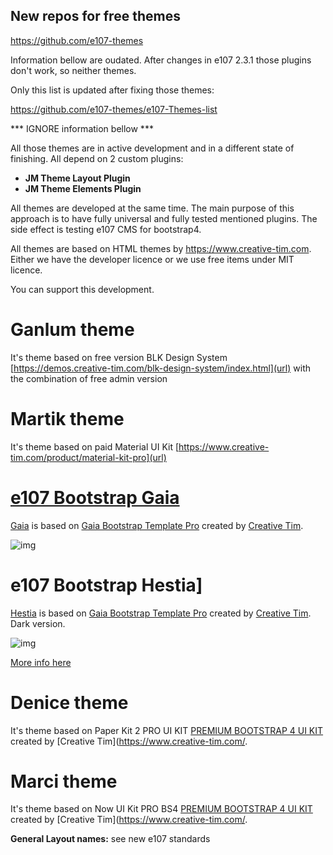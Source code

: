 ## New repos for free themes

https://github.com/e107-themes

Information bellow are oudated.  After changes in e107 2.3.1 those plugins don't work, so neither themes.

Only this list is updated after fixing those themes:

https://github.com/e107-themes/e107-Themes-list

*** IGNORE information bellow ***

All those themes are in active development and in a different state of finishing.  All depend on 2 custom plugins:
- **JM Theme Layout Plugin**
- **JM Theme Elements Plugin**   

All themes are developed at the same time. The main purpose of this approach is to have fully universal and fully tested mentioned plugins.  The side effect is testing e107 CMS for bootstrap4.

All themes are based on HTML themes by https://www.creative-tim.com.  Either we have the developer licence or we use free items under MIT licence. 

You can support this development.  

# Ganlum theme 
It's theme based on free version  BLK Design System [https://demos.creative-tim.com/blk-design-system/index.html](url) with the combination of free admin version

# Martik theme 
It's theme based on paid Material UI Kit  [https://www.creative-tim.com/product/material-kit-pro](url)

# [e107 Bootstrap Gaia](https://www.e107sk.com/documentation/e107-gaia-pro-theme/?cat.115)

[Gaia](https://www.e107sk.com/documentation/e107-gaia-pro-theme/?cat.115) is based on [Gaia Bootstrap Template Pro](https://www.creative-tim.com/product/gaia-bootstrap-template-pro) created by [Creative Tim](https://www.creative-tim.com/).   


![img](https://www.e107sk.com/img/preview_gaia_preview.jpg)


# e107 Bootstrap Hestia]

[Hestia](https://www.e107sk.com/themes/hestia-theme) is based on [Gaia Bootstrap Template Pro](https://www.creative-tim.com/product/gaia-bootstrap-template-pro) created by [Creative Tim](https://www.creative-tim.com/). Dark version.


![img](https://www.e107sk.com/img/preview_hestia_preview.jpg)

[More info here](https://github.com/e107-Gaia-Hestia-themes)


# Denice theme
It's theme based on Paper Kit 2 PRO UI KIT [PREMIUM BOOTSTRAP 4 UI KIT](https://demos.creative-tim.com/paper-kit-2-pro/presentation.html) created by [Creative Tim](https://www.creative-tim.com/.   

# Marci theme
It's theme based on Now UI Kit PRO BS4 [PREMIUM BOOTSTRAP 4 UI KIT](https://www.creative-tim.com/product/now-ui-kit-pro) created by [Creative Tim](https://www.creative-tim.com/.   


**General Layout names:**
see new e107 standards 






